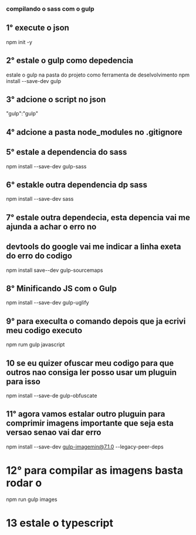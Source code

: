 
### compilando o sass com o gulp

## 1° execute o json
npm init -y

## 2° estale o gulp como depedencia
estale o gulp na pasta do projeto como ferramenta de deselvolvimento
npm install --save-dev gulp

## 3° adcione o script no json 
"gulp":"gulp"

## 4° adcione a pasta node_modules no .gitignore

## 5° estale a dependencia do sass
npm install --save-dev gulp-sass


## 6° estakle outra dependencia dp sass
npm install --save-dev sass

## 7° estale outra dependecia, esta depencia vai me ajunda a achar o erro no
## devtools do google vai me indicar a linha exeta do erro do codigo
npm install save--dev gulp-sourcemaps

## 8° Minificando JS com o Gulp
npm install --save-dev gulp-uglify

## 9° para execulta o comando depois que ja ecrivi meu codigo executo
npm rum gulp javascript

## 10 se eu quizer ofuscar meu codigo para que outros nao consiga ler posso usar um pluguin para isso
npm install --save-de gulp-obfuscate

## 11° agora vamos estalar outro pluguin para comprimir imagens importante que seja esta versao senao vai dar erro
npm install --save-dev gulp-imagemin@7.1.0 --legacy-peer-deps

# 12° para compilar as imagens basta rodar o 
npm run gulp images

# 13 estale o typescript